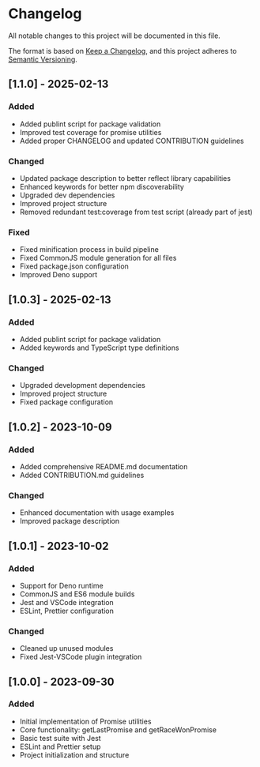 # Changelog

All notable changes to this project will be documented in this file.

The format is based on [Keep a Changelog](https://keepachangelog.com/en/1.0.0/), and this project adheres to
[Semantic Versioning](https://semver.org/spec/v2.0.0.html).

## [1.1.0] - 2025-02-13

### Added
- Added publint script for package validation
- Improved test coverage for promise utilities
- Added proper CHANGELOG and updated CONTRIBUTION guidelines

### Changed
- Updated package description to better reflect library capabilities
- Enhanced keywords for better npm discoverability
- Upgraded dev dependencies
- Improved project structure
- Removed redundant test:coverage from test script (already part of jest)

### Fixed
- Fixed minification process in build pipeline
- Fixed CommonJS module generation for all files
- Fixed package.json configuration
- Improved Deno support

## [1.0.3] - 2025-02-13

### Added

- Added publint script for package validation
- Added keywords and TypeScript type definitions

### Changed

- Upgraded development dependencies
- Improved project structure
- Fixed package configuration

## [1.0.2] - 2023-10-09

### Added

- Added comprehensive README.md documentation
- Added CONTRIBUTION.md guidelines

### Changed

- Enhanced documentation with usage examples
- Improved package description

## [1.0.1] - 2023-10-02

### Added

- Support for Deno runtime
- CommonJS and ES6 module builds
- Jest and VSCode integration
- ESLint, Prettier configuration

### Changed

- Cleaned up unused modules
- Fixed Jest-VSCode plugin integration

## [1.0.0] - 2023-09-30

### Added

- Initial implementation of Promise utilities
- Core functionality: getLastPromise and getRaceWonPromise
- Basic test suite with Jest
- ESLint and Prettier setup
- Project initialization and structure
